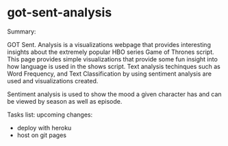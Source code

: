 # got-sent-analysis

Summary:

GOT Sent. Analysis is a visualizations webpage that provides interesting insights about the extremely popular HBO series Game of Thrones script. This page provides simple visualizations that provide some fun insight into how language is used in the shows script. Text analysis techinques such as Word Frequency, and Text Classification by using sentiment analysis are used and visualizations created. 

Sentiment analysis is used to show the mood a given character has and can be viewed by season as well as episode.


Tasks list:
upcoming changes:
- deploy with heroku
- host on git pages


